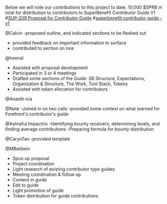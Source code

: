 Below we will note our contributions to this project to date.
10,000 $SPRB in total for distribution to contributors to SuperBenefit Contributor Guide V1
#[SUP-209 Proposal for Contributor Guide](SUP-209%20Proposal%20for%20Contributor%20Guide)
#[superbenefit contributor guide - v1](/notes/archive/clarity/Tags/superbenefit%20contributor%20guide%20-%20v1.md)  

@Calvin 
 -proposed outline, and indicated sections to be fleshed out
- provided feedback on important information to surface
- contributed to section on lore 

@heenal 
- Assisted with proposal development
- Participated in 3 or 4 meetings
- Drafted some sections of the Guide: SB Structure, Expectations, Organization & Structure, The Work, Tool Stack, Tokens
- Assisted with token allocation for contributors


@Ananth 
n/a

@Nate 
-Joined in on two calls
-provided some context on what learned for Forefront's contributor's guide

@Ashraful.Impactrio 
-Identifying bounty receivers, determining levels, and finding average contributions
-Preparing formula for bounty distribution

@CarynTan 
-provided template

@MBaldwin 
- Spun up proposal
- Project coordination 
- Light research of existing contributor type guides
- Meeting coordination & follow up
- Content in guide
- Edit to guide
- Light promotion of guide
- Token distribution for guide contributions

